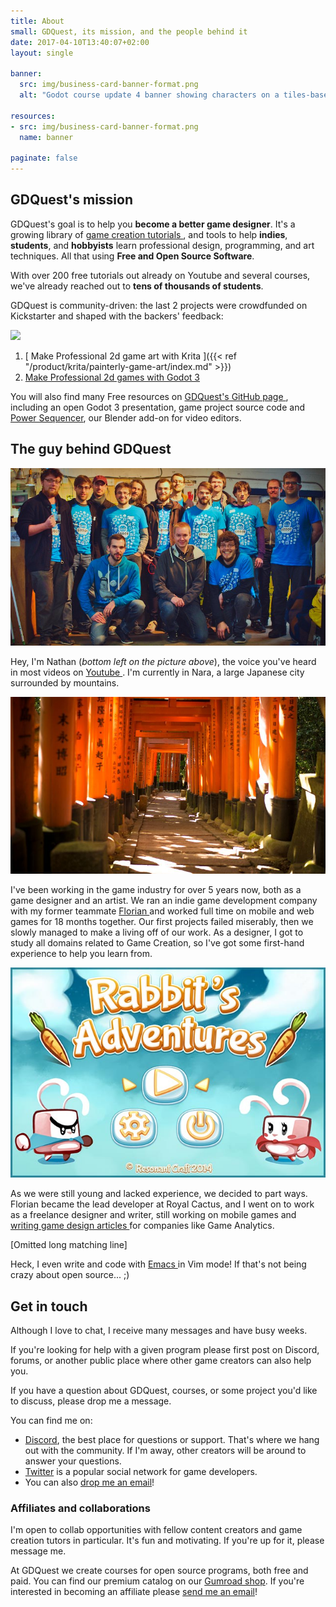 ```yaml
---
title: About
small: GDQuest, its mission, and the people behind it
date: 2017-04-10T13:40:07+02:00
layout: single

banner:
  src: img/business-card-banner-format.png
  alt: "Godot course update 4 banner showing characters on a tiles-based map"

resources:
- src: img/business-card-banner-format.png
  name: banner

paginate: false
---
```


## GDQuest's mission

GDQuest's goal is to help you **become a better game designer**. It's a growing library of [ game creation tutorials ](/tutorial), and tools to help **indies**, **students**, and **hobbyists** learn professional design, programming, and art techniques. All that using **Free and Open Source Software**.

With over 200 free tutorials out already on Youtube and several courses, we've already reached out to **tens of thousands of students**.

GDQuest is community-driven: the last 2 projects were crowdfunded on Kickstarter and shaped with the backers' feedback:

![](/krita/game-art-quest/painterly-game-art-banner.jpg)

1. [ Make Professional 2d game art with Krita ]({{< ref "/product/krita/painterly-game-art/index.md" >}})
2. [ Make Professional 2d games with Godot 3 ](https://gumroad.com/l/godot-tutorial-make-professional-2d-games)

You will also find many Free resources on [ GDQuest's GitHub page ](https://github.com/GDQuest/), including an open Godot 3 presentation, game project source code and [Power Sequencer](https://github.com/GDQuest/Blender-power-sequencer), our Blender add-on for video editors.

## The guy behind GDQuest

![Photo of Nathan, GDQuest founder](./img/nathan-gdquest.jpg)

Hey, I'm Nathan (*bottom left on the picture above*), the voice you've heard in most videos on [ Youtube ](http://youtube.com/c/gdquest). I'm currently in Nara, a large Japanese city surrounded by mountains.

![Fushimi Inari Taisha](./img/fushimi-inari-taisha.jpg)

I've been working in the game industry for over 5 years now, both as a game designer and an artist. We ran an indie game development company with my former teammate [ Florian ](https://twitter.com/Nemega) and worked full time on mobile and web games for 18 months together. Our first projects failed miserably, then we slowly managed to make a living off of our work. As a designer, I got to study all domains related to Game Creation, so I've got some first-hand experience to help you learn from.

![Old game project with Nemega](./img/rabbit-adventures-resonant-craft.jpg)

As we were still young and lacked experience, we decided to part ways. Florian became the lead developer at Royal Cactus, and I went on to work as a freelance designer and writer, still working on mobile games and [ writing game design articles ](https://gameanalytics.com/blog/how-to-make-your-game-ui-shine-and-increase-conversions.html) for companies like Game Analytics.

[Omitted long matching line]

Heck, I even write and code with [ Emacs ](https://www.gnu.org/software/emacs/) in Vim mode! If that's not being crazy about open source... ;)

## Get in touch

Although I love to chat, I receive many messages and have busy weeks.

If you're looking for help with a given program please first post on Discord, forums, or another public place where other game creators can also help you.

If you have a question about GDQuest, courses, or some project you'd like to discuss, please drop me a message.

You can find me on:

- [Discord](https://discord.gg/KVaCsSP), the best place for questions or support. That's where we hang out with the community. If I'm away, other creators will be around to answer your questions.
- [Twitter](https://twitter.com/NathanGDQuest) is a popular social network for game developers.
- You can also [drop me an email](mailto:nathan@gdquest.com)!

### Affiliates and collaborations

I'm open to collab opportunities with fellow content creators and game creation tutors in particular. It's fun and motivating. If you're up for it, please message me.

At GDQuest we create courses for open source programs, both free and paid. You can find our premium catalog on our [Gumroad shop](https://gumroad.com/gdquest). If you're interested in becoming an affiliate please [send me an email](mailto:nathan@gdquest.com?subject=Affiliate%20partnership)!

